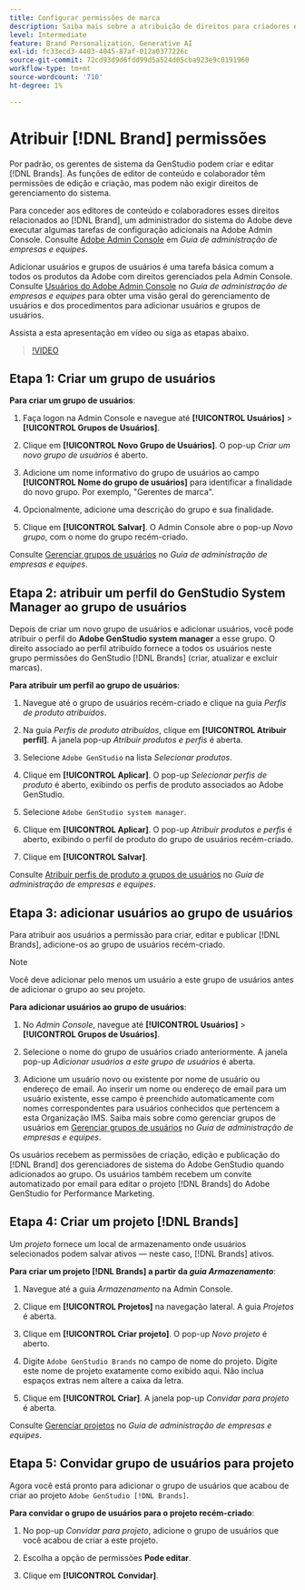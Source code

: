 ```yaml
---
title: Configurar permissões de marca
description: Saiba mais sobre a atribuição de direitos para criadores e editores do GenStudio for Performance Marketing [!DNL Brand] .
level: Intermediate
feature: Brand Personalization, Generative AI
exl-id: fc33ecd3-4403-4045-87af-012a0377226c
source-git-commit: 72cd93d9d6fdd99d5a524d05cba923e9c0191960
workflow-type: tm+mt
source-wordcount: '710'
ht-degree: 1%

---
```


# Atribuir [!DNL Brand] permissões

Por padrão, os gerentes de sistema da GenStudio podem criar e editar [!DNL Brands]. As funções de editor de conteúdo e colaborador têm permissões de edição e criação, mas podem não exigir direitos de gerenciamento do sistema.

Para conceder aos editores de conteúdo e colaboradores esses direitos relacionados ao [!DNL Brand], um administrador do sistema do Adobe deve executar algumas tarefas de configuração adicionais na Adobe Admin Console. Consulte [Adobe Admin Console](https://helpx.adobe.com/br/enterprise/using/admin-console.html#Overview) em _Guia de administração de empresas e equipes_.

Adicionar usuários e grupos de usuários é uma tarefa básica comum a todos os produtos da Adobe com direitos gerenciados pela Admin Console. Consulte [Usuários do Adobe Admin Console](https://helpx.adobe.com/br/enterprise/using/users.html) no _Guia de administração de empresas e equipes_ para obter uma visão geral do gerenciamento de usuários e dos procedimentos para adicionar usuários e grupos de usuários.

Assista a esta apresentação em vídeo ou siga as etapas abaixo.

>[!VIDEO](https://video.tv.adobe.com/v/3474996?learn=on&enablevpops)

## Etapa 1: Criar um grupo de usuários

**Para criar um grupo de usuários**:

1. Faça logon na Admin Console e navegue até **[!UICONTROL Usuários]** > **[!UICONTROL Grupos de Usuários]**.

1. Clique em **[!UICONTROL Novo Grupo de Usuários]**. O pop-up _Criar um novo grupo de usuários_ é aberto.

1. Adicione um nome informativo do grupo de usuários ao campo **[!UICONTROL Nome do grupo de usuários]** para identificar a finalidade do novo grupo. Por exemplo, &quot;Gerentes de marca&quot;.

1. Opcionalmente, adicione uma descrição do grupo e sua finalidade.

1. Clique em **[!UICONTROL Salvar]**. O Admin Console abre o pop-up _Novo grupo_, com o nome do grupo recém-criado.

Consulte [Gerenciar grupos de usuários](https://helpx.adobe.com/br/enterprise/using/user-groups.html) no _Guia de administração de empresas e equipes_.

## Etapa 2: atribuir um perfil do GenStudio System Manager ao grupo de usuários

Depois de criar um novo grupo de usuários e adicionar usuários, você pode atribuir o perfil do **Adobe GenStudio system manager** a esse grupo. O direito associado ao perfil atribuído fornece a todos os usuários neste grupo permissões do GenStudio [!DNL Brands] (criar, atualizar e excluir marcas).

**Para atribuir um perfil ao grupo de usuários**:

1. Navegue até o grupo de usuários recém-criado e clique na guia _Perfis de produto atribuídos_.

1. Na guia _Perfis de produto atribuídos_, clique em **[!UICONTROL Atribuir perfil]**. A janela pop-up _Atribuir produtos e perfis_ é aberta.

1. Selecione `Adobe GenStudio` na lista _Selecionar produtos_.

1. Clique em **[!UICONTROL Aplicar]**. O pop-up _Selecionar perfis de produto_ é aberto, exibindo os perfis de produto associados ao Adobe GenStudio.

1. Selecione `Adobe GenStudio system manager`.

1. Clique em **[!UICONTROL Aplicar]**. O pop-up _Atribuir produtos e perfis_ é aberto, exibindo o perfil de produto do grupo de usuários recém-criado.

1. Clique em **[!UICONTROL Salvar]**.

Consulte [Atribuir perfis de produto a grupos de usuários](https://helpx.adobe.com/br/enterprise/using/user-groups.html) no _Guia de administração de empresas e equipes_.

## Etapa 3: adicionar usuários ao grupo de usuários

Para atribuir aos usuários a permissão para criar, editar e publicar [!DNL Brands], adicione-os ao grupo de usuários recém-criado.

>[!NOTE]
>
>Você deve adicionar pelo menos um usuário a este grupo de usuários antes de adicionar o grupo ao seu projeto.

**Para adicionar usuários ao grupo de usuários**:

1. No _Admin Console_, navegue até **[!UICONTROL Usuários]** > **[!UICONTROL Grupos de Usuários]**.

1. Selecione o nome do grupo de usuários criado anteriormente. A janela pop-up _Adicionar usuários a este grupo de usuários_ é aberta.

1. Adicione um usuário novo ou existente por nome de usuário ou endereço de email. Ao inserir um nome ou endereço de email para um usuário existente, esse campo é preenchido automaticamente com nomes correspondentes para usuários conhecidos que pertencem a esta Organização IMS. Saiba mais sobre como gerenciar grupos de usuários em [Gerenciar grupos de usuários](https://helpx.adobe.com/br/enterprise/using/user-groups.html) no _Guia de administração de empresas e equipes_.

Os usuários recebem as permissões de criação, edição e publicação do [!DNL Brand] dos gerenciadores de sistema do Adobe GenStudio quando adicionados ao grupo. Os usuários também recebem um convite automatizado por email para editar o projeto [!DNL Brands] do Adobe GenStudio for Performance Marketing.

## Etapa 4: Criar um projeto [!DNL Brands]

Um _projeto_ fornece um local de armazenamento onde usuários selecionados podem salvar ativos — neste caso, [!DNL Brands] ativos.

**Para criar um projeto [!DNL Brands] a partir da _guia Armazenamento_**:

1. Navegue até a guia _Armazenamento_ na Admin Console.

1. Clique em **[!UICONTROL Projetos]** na navegação lateral. A guia _Projetos_ é aberta.

1. Clique em **[!UICONTROL Criar projeto]**. O pop-up _Novo projeto_ é aberto.

1. Digite `Adobe GenStudio Brands` no campo de nome do projeto. Digite este nome de projeto exatamente como exibido aqui. Não inclua espaços extras nem altere a caixa da letra.

1. Clique em **[!UICONTROL Criar]**. A janela pop-up _Convidar para projeto_ é aberta.

Consulte [Gerenciar projetos](https://helpx.adobe.com/br/enterprise/using/projects-in-business-storage.html) no _Guia de administração de empresas e equipes_.

## Etapa 5: Convidar grupo de usuários para projeto

Agora você está pronto para adicionar o grupo de usuários que acabou de criar ao projeto `Adobe GenStudio [!DNL Brands]`.

**Para convidar o grupo de usuários para o projeto recém-criado**:

1. No pop-up _Convidar para projeto_, adicione o grupo de usuários que você acabou de criar a este projeto.

1. Escolha a opção de permissões **Pode editar**.

1. Clique em **[!UICONTROL Convidar]**.
